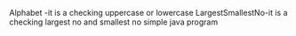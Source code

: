 Alphabet -it is a checking uppercase or lowercase 
LargestSmallestNo-it is a checking largest no and smallest no
simple java program
